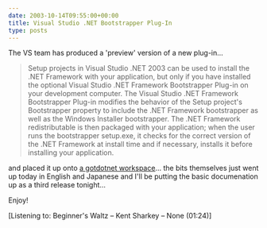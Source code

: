 ```yaml
---
date: 2003-10-14T09:55:00+00:00
title: Visual Studio .NET Bootstrapper Plug-In
type: posts
---
```

The VS team has produced a 'preview' version of a new plug-in...

> Setup projects in Visual Studio .NET 2003 can be used to install the .NET Framework with your application, but only if you have installed the optional Visual Studio .NET Framework Bootstrapper Plug-in on your development computer. The Visual Studio .NET Framework Bootstrapper Plug-in modifies the behavior of the Setup project's Bootstrapper property to include the .NET Framework bootstrapper as well as the Windows Installer bootstrapper. The .NET Framework redistributable is then packaged with your application; when the user runs the bootstrapper setup.exe, it checks for the correct version of the .NET Framework at install time and if necessary, installs it before installing your application.

and placed it up onto [a gotdotnet workspace](https://www.gotdotnet.com/Community/Workspaces/Workspace.aspx?id=2f8f0a23-f529-4158-8e0a-d187d16f41f1)... the bits themselves just went up today in English and Japanese and I'll be putting the basic documenation up as a third release tonight...

Enjoy!


  [Listening to: Beginner's Waltz – Kent Sharkey – None (01:24)]
